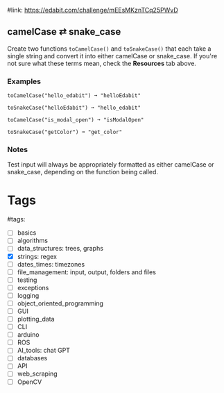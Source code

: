 #link: https://edabit.com/challenge/mEEsMKznTCq25PWvD



## camelCase  ⇄  snake_case

Create two functions `toCamelCase()` and `toSnakeCase()` that each take a single string and convert it into either camelCase or  snake_case. If you're not sure what these terms mean, check the **Resources** tab above.

### Examples

```
toCamelCase("hello_edabit") ➞ "helloEdabit"

toSnakeCase("helloEdabit") ➞ "hello_edabit"

toCamelCase("is_modal_open") ➞ "isModalOpen"

toSnakeCase("getColor") ➞ "get_color"
```

### Notes

Test input will always be appropriately formatted as either camelCase or snake_case, depending on the function being called.

# Tags

#tags: 
- [ ] basics
- [ ] algorithms
- [ ] data_structures: trees, graphs
- [x] strings: regex
- [ ] dates_times: timezones
- [ ] file_management: input, output, folders and files
- [ ] testing
- [ ] exceptions
- [ ] logging
- [ ] object_oriented_programming
- [ ] GUI
- [ ] plotting_data
- [ ] CLI
- [ ] arduino
- [ ] ROS
- [ ] AI_tools: chat GPT
- [ ] databases
- [ ] API
- [ ] web_scraping
- [ ] OpenCV